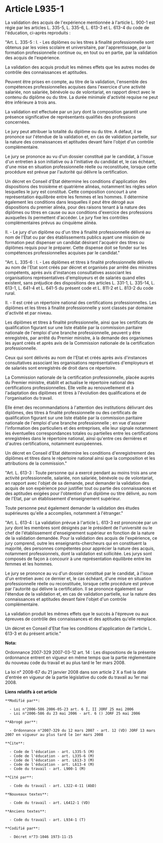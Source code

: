 # Article L935-1

La validation des acquis de l'expérience mentionnée à l'article L. 900-1 est régie par les articles L. 335-5, L. 335-6, L.
613-3 et L. 613-4 du code de l'éducation, ci-après reproduits :

"Art. L. 335-5 :   I. - Les diplômes ou les titres à finalité professionnelle sont obtenus par les voies scolaire et
universitaire, par l'apprentissage, par la formation professionnelle continue ou, en tout ou en partie, par la validation des
acquis de l'expérience.

La validation des acquis produit les mêmes effets que les autres modes de contrôle des connaissances et aptitudes.

Peuvent être prises en compte, au titre de la validation, l'ensemble des compétences professionnelles acquises dans
l'exercice d'une activité salariée, non salariée, bénévole ou de volontariat, en rapport direct avec le contenu du diplôme ou
du titre. La durée minimale d'activité requise ne peut être inférieure à trois ans.

La validation est effectuée par un jury dont la composition garantit une présence significative de représentants qualifiés
des professions concernées.

Le jury peut attribuer la totalité du diplôme ou du titre. A défaut, il se prononce sur l'étendue de la validation et, en cas
de validation partielle, sur la nature des connaissances et aptitudes devant faire l'objet d'un contrôle complémentaire.

Le jury se prononce au vu d'un dossier constitué par le candidat, à l'issue d'un entretien à son initiative ou à l'initiative
du candidat et, le cas échéant, d'une mise en situation professionnelle réelle ou reconstituée, lorsque cette procédure est
prévue par l'autorité qui délivre la certification.

Un décret en Conseil d'Etat détermine les conditions d'application des dispositions des troisième et quatrième alinéas,
notamment les règles selon lesquelles le jury est constitué. Cette composition concourt à une représentation équilibrée entre
les femmes et les hommes. Il détermine également les conditions dans lesquelles il peut être dérogé aux dispositions du
premier alinéa, pour des raisons tenant à la nature des diplômes ou titres en cause ou aux conditions d'exercice des
professions auxquelles ils permettent d'accéder. Le jury fixe les contrôles complémentaires prévus au cinquième alinéa.

II. - Le jury d'un diplôme ou d'un titre à finalité professionnelle délivré au nom de l'Etat ou par des établissements
publics ayant une mission de formation peut dispenser un candidat désirant l'acquérir des titres ou diplômes requis pour le
préparer. Cette dispense doit se fonder sur les compétences professionnelles acquises par le candidat."

"Art. L. 335-6 :   I. - Les diplômes et titres à finalité professionnelle délivrés au nom de l'Etat sont créés par décret et
organisés par arrêté des ministres compétents, après avis d'instances consultatives associant les organisations
représentatives d'employeurs et de salariés quand elles existent, sans préjudice des dispositions des articles L. 331-1, L.
335-14, L. 613-1, L. 641-4 et L. 641-5 du présent code et L. 811-2 et L. 813-2 du code rural.

II. - Il est créé un répertoire national des certifications professionnelles. Les diplômes et les titres à finalité
professionnelle y sont classés par domaine d'activité et par niveau.

Les diplômes et titres à finalité professionnelle, ainsi que les certificats de qualification figurant sur une liste établie
par la commission paritaire nationale de l'emploi d'une branche professionnelle, peuvent y être enregistrés, par arrêté du
Premier ministre, à la demande des organismes les ayant créés et après avis de la Commission nationale de la certification
professionnelle.

Ceux qui sont délivrés au nom de l'Etat et créés après avis d'instances consultatives associant les organisations
représentatives d'employeurs et de salariés sont enregistrés de droit dans ce répertoire.

La Commission nationale de la certification professionnelle, placée auprès du Premier ministre, établit et actualise le
répertoire national des certifications professionnelles. Elle veille au renouvellement et à l'adaptation des diplômes et
titres à l'évolution des qualifications et de l'organisation du travail.

Elle émet des recommandations à l'attention des institutions délivrant des diplômes, des titres à finalité professionnelle ou
des certificats de qualification figurant sur une liste établie par la commission paritaire nationale de l'emploi d'une
branche professionnelle ; en vue d'assurer l'information des particuliers et des entreprises, elle leur signale notamment les
éventuelles correspondances totales ou partielles entre les certifications enregistrées dans le répertoire national, ainsi
qu'entre ces dernières et d'autres certifications, notamment européennes.

Un décret en Conseil d'Etat détermine les conditions d'enregistrement des diplômes et titres dans le répertoire national
ainsi que la composition et les attributions de la commission."

"Art. L. 613-3 :   Toute personne qui a exercé pendant au moins trois ans une activité professionnelle, salariée, non
salariée, bénévole ou de volontariat, en rapport avec l'objet de sa demande, peut demander la validation des acquis de son
expérience pour justifier tout ou partie des connaissances et des aptitudes exigées pour l'obtention d'un diplôme ou titre
délivré, au nom de l'Etat, par un établissement d'enseignement supérieur.

Toute personne peut également demander la validation des études supérieures qu'elle a accomplies, notamment à l'étranger."

"Art. L. 613-4 :   La validation prévue à l'article L. 613-3 est prononcée par un jury dont les membres sont désignés par le
président de l'université ou le chef de l'établissement d'enseignement supérieur en fonction de la nature de la validation
demandée. Pour la validation des acquis de l'expérience, ce jury comprend, outre les enseignants-chercheurs qui en
constituent la majorité, des personnes compétentes pour apprécier la nature des acquis, notamment professionnels, dont la
validation est sollicitée. Les jurys sont composés de façon à concourir à une représentation équilibrée entre les femmes et
les hommes.

Le jury se prononce au vu d'un dossier constitué par le candidat, à l'issue d'un entretien avec ce dernier et, le cas
échéant, d'une mise en situation professionnelle réelle ou reconstituée, lorsque cette procédure est prévue par l'autorité
qui délivre la certification. Il se prononce également sur l'étendue de la validation et, en cas de validation partielle, sur
la nature des connaissances et aptitudes devant faire l'objet d'un contrôle complémentaire.

La validation produit les mêmes effets que le succès à l'épreuve ou aux épreuves de contrôle des connaissances et des
aptitudes qu'elle remplace.

Un décret en Conseil d'Etat fixe les conditions d'application de l'article L. 613-3 et du présent article."

**Nota:**

Ordonnance 2007-329 2007-03-12 art. 14 : Les dispositions de la présente ordonnance entrent en vigueur en même temps que la
partie réglementaire du nouveau code du travail et au plus tard le 1er mars 2008.

La loi n° 2008-67 du 21 janvier 2008 dans son article 2 X a fixé la date d'entrée en vigueur de la partie législative du code
du travail au 1er mai 2008.

**Liens relatifs à cet article**

	**Modifié par**:

	  - Loi n°2006-586 2006-05-23 art. 6 I, II JORF 25 mai 2006
	  - Loi n°2006-586 du 23 mai 2006 - art. 6 () JORF 25 mai 2006

	**Abrogé par**:

	  - Ordonnance n°2007-329 du 12 mars 2007 - art. 12 (VD) JORF 13 mars 2007 en vigueur au plus tard le 1er mars 2008

	**Cite**:

	  - Code de l'éducation - art. L335-5 (M)
	  - Code de l'éducation - art. L335-6 (M)
	  - Code de l'éducation - art. L613-3 (M)
	  - Code de l'éducation - art. L613-4 (M)
	  - Code du travail - art. L900-1 (M)

	**Cité par**:

	  - Code du travail - art. L322-4-11 (AbD)

	**Nouveaux textes**:

	  - Code du travail - art. L6412-1 (VD)

	**Anciens textes**:

	  - Code du travail - art. L934-1 (T)

	**Codifié par**:

	  - Décret n°73-1046 1973-11-15
